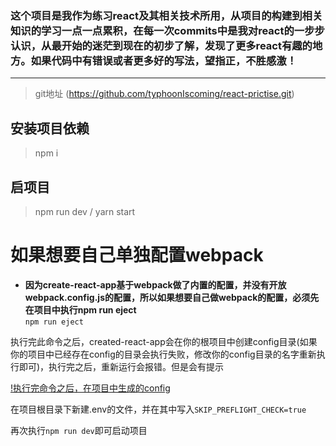 ### 这个项目是我作为练习react及其相关技术所用，从项目的构建到相关知识的学习一点一点累积，在每一次commits中是我对react的一步步认识，从最开始的迷茫到现在的初步了解，发现了更多react有趣的地方。如果代码中有错误或者更多好的写法，望指正，不胜感激！

---
> git地址 (https://github.com/typhoonIscoming/react-prictise.git)

## 安装项目依赖
> npm i

## 启项目
>  npm run dev /  yarn start

# 如果想要自己单独配置webpack

- **因为create-react-app基于webpack做了内置的配置，并没有开放webpack.config.js的配置，所以如果想要自己做webpack的配置，必须先在项目中执行npm run eject** <br>
``npm run eject``<br>

执行完此命令之后，created-react-app会在你的根项目中创建config目录(如果你的项目中已经存在config的目录会执行失败，修改你的config目录的名字重新执行即可)，执行完之后，重新运行会报错。但是会有提示<br>

[!执行完命令之后，在项目中生成的config](./static/folder.png)

在项目根目录下新建.env的文件，并在其中写入``SKIP_PREFLIGHT_CHECK=true``<br>

再次执行``npm run dev``即可启动项目



